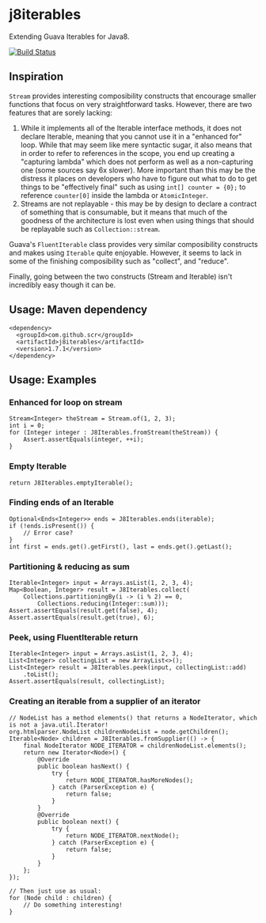# j8iterables
Extending Guava Iterables for Java8.

[![Build Status](https://travis-ci.org/scr/j8iterables.svg?branch=master)](https://travis-ci.org/scr/j8iterables)

## Inspiration
`Stream` provides interesting composibility constructs that encourage smaller functions that focus on very straightforward tasks.  However, there are two features that are sorely lacking:

1. While it implements all of the Iterable interface methods, it does not declare Iterable, meaning that you cannot use it in a "enhanced for" loop.  While that may seem like mere syntactic sugar, it also means that in order to refer to references in the scope, you end up creating a "capturing lambda" which does not perform as well as a non-capturing one (some sources say 6x slower).  More important than this may be the distress it places on developers who have to figure out what to do to get things to be "effectively final" such as using `int[] counter = {0};` to reference `counter[0]` inside the lambda or `AtomicInteger`.
2. Streams are not replayable - this may be by design to declare a contract of something that is consumable, but it means that much of the goodness of the architecture is lost even when using things that should be replayable such as `Collection::stream`.

Guava's `FluentIterable` class provides very similar composibility constructs and makes using `Iterable` quite enjoyable.  However, it seems to lack in some of the finishing composibility such as "collect", and "reduce".

Finally, going between the two constructs (Stream and Iterable) isn't incredibly easy though it can be.

## Usage: Maven dependency
```
<dependency>
  <groupId>com.github.scr</groupId>
  <artifactId>j8iterables</artifactId>
  <version>1.7.1</version>
</dependency>
```

## Usage: Examples

### Enhanced for loop on stream
```
Stream<Integer> theStream = Stream.of(1, 2, 3);
int i = 0;
for (Integer integer : J8Iterables.fromStream(theStream)) {
    Assert.assertEquals(integer, ++i);
}
```

### Empty Iterable
```
return J8Iterables.emptyIterable();
```

### Finding ends of an Iterable
```
Optional<Ends<Integer>> ends = J8Iterables.ends(iterable);
if (!ends.isPresent()) {
    // Error case?
}
int first = ends.get().getFirst(), last = ends.get().getLast();
```

### Partitioning & reducing as sum
```
Iterable<Integer> input = Arrays.asList(1, 2, 3, 4);
Map<Boolean, Integer> result = J8Iterables.collect(
    Collections.partitioningBy(i -> (i % 2) == 0, 
        Collections.reducing(Integer::sum)));
Assert.assertEquals(result.get(false), 4);
Assert.assertEquals(result.get(true), 6);
```

### Peek, using FluentIterable return
```
Iterable<Integer> input = Arrays.asList(1, 2, 3, 4);
List<Integer> collectingList = new ArrayList<>();
List<Integer> result = J8Iterables.peek(input, collectingList::add)
    .toList();
Assert.assertEquals(result, collectingList);
```

### Creating an iterable from a supplier of an iterator
```
// NodeList has a method elements() that returns a NodeIterator, which is not a java.util.Iterator!
org.htmlparser.NodeList childrenNodeList = node.getChildren();
Iterable<Node> children = J8Iterables.fromSupplier(() -> {
    final NodeIterator NODE_ITERATOR = childrenNodeList.elements();
    return new Iterator<Node>() {
        @Override
        public boolean hasNext() {
            try {
                return NODE_ITERATOR.hasMoreNodes();
            } catch (ParserException e) {
                return false;
            }
        }
        @Override
        public boolean next() {
            try {
                return NODE_ITERATOR.nextNode();
            } catch (ParserException e) {
                return false;
            }
        }
    };
});

// Then just use as usual:
for (Node child : children) {
    // Do something interesting!
}
```
